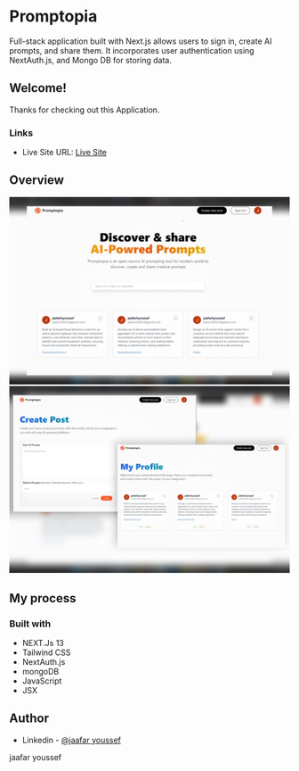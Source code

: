# Promptopia
Full-stack application built with Next.js allows users to sign in, create AI prompts, and share them. It incorporates user authentication using NextAuth.js, and Mongo DB for storing data. 

## Welcome!

Thanks for checking out this Application.

### Links

- Live Site URL: [Live Site](https://promptopia-738s4e3l6-jaafar2000.vercel.app/)

## Overview

![img](./public/assets/images/O1.jpg)
![img](./public/assets/images/O2.jpg)

## My process

### Built with

- NEXT.Js 13
- Tailwind CSS 
- NextAuth.js
- mongoDB
- JavaScript
- JSX

## Author

- Linkedin - [@jaafar youssef](https://www.linkedin.com/in/jaafar-youssef-923100249/)

jaafar youssef
